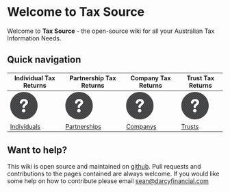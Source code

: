 # Welcome to Tax Source

Welcome to **Tax Source** - the open-source wiki for all your Australian Tax Information Needs.


## Quick navigation

| Individual Tax Returns             | Partnership Tax Returns              | Company Tax Returns          | Trust Tax Returns                  |
|----------------------------|---------------------------------|-------------------------------|---------------------------|
| ![ITR](/images/ITR.png) | ![PTR](/images/PTR.png) | ![CTR](/images/CTR.png) | ![TTR](/images/TTR.png)  |
| [Individuals](Snowplow-overview) | [Partnerships](Snowplow-project-and-community)       | [Companys](Setting-up-Snowplow) | [Trusts](Snowplow-technical-documentation)|

## Want to help? 

This wiki is open source and maintained on [github](https://github.com/darcys22/taxwiki). Pull requests and contributions to the pages contained are always welcome. If you would like some help on how to contribute please email sean@darcyfinancial.com

